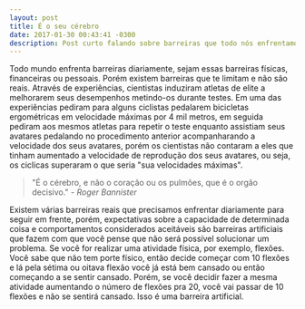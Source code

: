 ```yaml
---
layout: post
title: É o seu cérebro
date: 2017-01-30 00:43:41 -0300
description: Post curto falando sobre barreiras que todo nós enfrentamos em cada dia que vivemos, seja emocional, física, financeira ou pessoal, mas há uma barreira que não é real.
---
```

Todo mundo enfrenta barreiras diariamente, sejam essas barreiras físicas, financeiras ou pessoais. Porém existem barreiras que te limitam e não são reais.
Através de experiências, cientistas induziram atletas de elite a melhorarem seus desempenhos metindo-os durante testes. Em uma das experiências pediram para alguns ciclistas pedalarem bicicletas ergométricas em velocidade máximas por 4 mil metros, em seguida pediram aos mesmos atletas para repetir o teste enquanto assistiam seus avatares pedalando no procedimento anterior acompanharando a velocidade dos seus avatares, porém os cientistas não contaram a eles que tinham aumentado a velocidade de reprodução dos seus avatares, ou seja, os ciclicas superaram o que seria "sua velocidades máximas".

> "É o cérebro, e não o coração ou os pulmões, que é o orgão decisivo." - *Roger Bannister*

Existem várias barreiras reais que precisamos enfrentar diariamente para seguir em frente, porém, expectativas sobre a capacidade de determinada coisa e comportamentos considerados aceitáveis são barreiras artificiais que fazem com que você pense que não será possível solucionar um problema.
Se você for realizar uma atividade física, por exemplo, flexões. Você sabe que não tem porte físico, então decide começar com 10 flexões e lá pela sétima ou oitava flexão você já está bem cansado ou então começando a se sentir cansado. Porém, se você decidir fazer a mesma atividade aumentando o número de flexões pra 20, você vai passar de 10 flexões e não se sentirá cansado. Isso é uma barreira artificial. 